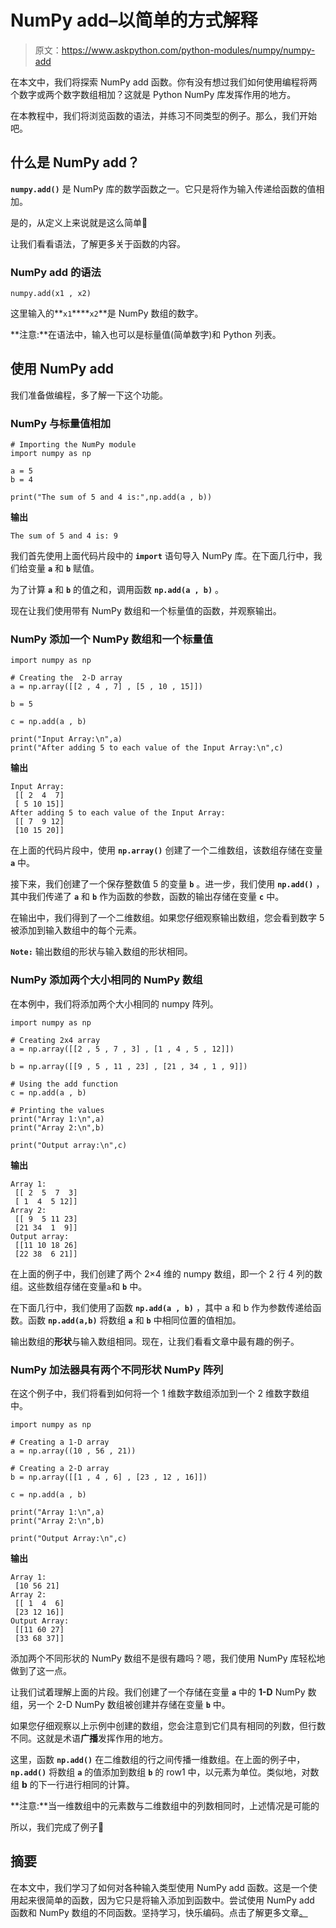 # NumPy add–以简单的方式解释

> 原文：<https://www.askpython.com/python-modules/numpy/numpy-add>

在本文中，我们将探索 NumPy add 函数。你有没有想过我们如何使用编程将两个数字或两个数字数组相加？这就是 Python NumPy 库发挥作用的地方。

在本教程中，我们将浏览函数的语法，并练习不同类型的例子。那么，我们开始吧。

## 什么是 NumPy add？

**`numpy.add()`** 是 NumPy 库的数学函数之一。它只是将作为输入传递给函数的值相加。

是的，从定义上来说就是这么简单🙂

让我们看看语法，了解更多关于函数的内容。

### NumPy add 的语法

```
numpy.add(x1 , x2)

```

这里输入的**`x1`****`x2`**是 NumPy 数组的数字。

**注意:**在语法中，输入也可以是标量值(简单数字)和 Python 列表。

## 使用 NumPy add

我们准备做编程，多了解一下这个功能。

### NumPy 与标量值相加

```
# Importing the NumPy module
import numpy as np

a = 5
b = 4

print("The sum of 5 and 4 is:",np.add(a , b))

```

**输出**

```
The sum of 5 and 4 is: 9

```

我们首先使用上面代码片段中的 **`import`** 语句导入 NumPy 库。在下面几行中，我们给变量 **`a`** 和 **`b`** 赋值。

为了计算 **`a`** 和 **`b`** 的值之和，调用函数 **`np.add(a , b)`** 。

现在让我们使用带有 NumPy 数组和一个标量值的函数，并观察输出。

### NumPy 添加一个 NumPy 数组和一个标量值

```
import numpy as np

# Creating the  2-D array
a = np.array([[2 , 4 , 7] , [5 , 10 , 15]])

b = 5

c = np.add(a , b)

print("Input Array:\n",a)
print("After adding 5 to each value of the Input Array:\n",c)

```

**输出**

```
Input Array:
 [[ 2  4  7]
 [ 5 10 15]]
After adding 5 to each value of the Input Array:
 [[ 7  9 12]
 [10 15 20]]

```

在上面的代码片段中，使用 **`np.array()`** 创建了一个二维数组，该数组存储在变量 **`a`** 中。

接下来，我们创建了一个保存整数值 5 的变量 **`b`** 。进一步，我们使用 **`np.add()`** ，其中我们传递了 **`a`** 和 **`b`** 作为函数的参数，函数的输出存储在变量 **`c`** 中。

在输出中，我们得到了一个二维数组。如果您仔细观察输出数组，您会看到数字 5 被添加到输入数组中的每个元素。

**`Note:`** 输出数组的形状与输入数组的形状相同。

### NumPy 添加两个大小相同的 NumPy 数组

在本例中，我们将添加两个大小相同的 numpy 阵列。

```
import numpy as np

# Creating 2x4 array
a = np.array([[2 , 5 , 7 , 3] , [1 , 4 , 5 , 12]])

b = np.array([[9 , 5 , 11 , 23] , [21 , 34 , 1 , 9]])

# Using the add function
c = np.add(a , b)

# Printing the values
print("Array 1:\n",a)
print("Array 2:\n",b)

print("Output array:\n",c)

```

**输出**

```
Array 1:
 [[ 2  5  7  3]
 [ 1  4  5 12]]
Array 2:
 [[ 9  5 11 23]
 [21 34  1  9]]
Output array:
 [[11 10 18 26]
 [22 38  6 21]]

```

在上面的例子中，我们创建了两个 2×4 维的 numpy 数组，即一个 2 行 4 列的数组。这些数组存储在变量`a`和 **`b`** 中。

在下面几行中，我们使用了函数 **`np.add(a , b)`** ，其中 a 和 b 作为参数传递给函数。函数 **`np.add(a,b)`** 将数组 **`a`** 和 **`b`** 中相同位置的值相加。

输出数组的**形状**与输入数组相同。现在，让我们看看文章中最有趣的例子。

### NumPy 加法器具有两个不同形状 NumPy 阵列

在这个例子中，我们将看到如何将一个 1 维数字数组添加到一个 2 维数字数组中。

```
import numpy as np

# Creating a 1-D array
a = np.array((10 , 56 , 21))

# Creating a 2-D array
b = np.array([[1 , 4 , 6] , [23 , 12 , 16]])

c = np.add(a , b)

print("Array 1:\n",a)
print("Array 2:\n",b)

print("Output Array:\n",c)

```

**输出**

```
Array 1:
 [10 56 21]
Array 2:
 [[ 1  4  6]
 [23 12 16]]
Output Array:
 [[11 60 27]
 [33 68 37]]

```

添加两个不同形状的 NumPy 数组不是很有趣吗？嗯，我们使用 NumPy 库轻松地做到了这一点。

让我们试着理解上面的片段。我们创建了一个存储在变量 **`a`** 中的 **1-D** NumPy 数组，另一个 2-D NumPy 数组被创建并存储在变量 **`b`** 中。

如果您仔细观察以上示例中创建的数组，您会注意到它们具有相同的列数，但行数不同。这就是术语**广播**发挥作用的地方。

这里，函数 **`np.add()`** 在二维数组的行之间传播一维数组。在上面的例子中， **`np.add()`** 将数组 **`a`** 的值添加到数组 **`b`** 的 row1 中，以元素为单位。类似地，对数组 **b** 的下一行进行相同的计算。

**注意:**当一维数组中的元素数与二维数组中的列数相同时，上述情况是可能的

所以，我们完成了例子🙂

## 摘要

在本文中，我们学习了如何对各种输入类型使用 NumPy add 函数。这是一个使用起来很简单的函数，因为它只是将输入添加到函数中。尝试使用 NumPy add 函数和 NumPy 数组的不同函数。坚持学习，快乐编码。点击了解更多文章[。](https://www.askpython.com/)